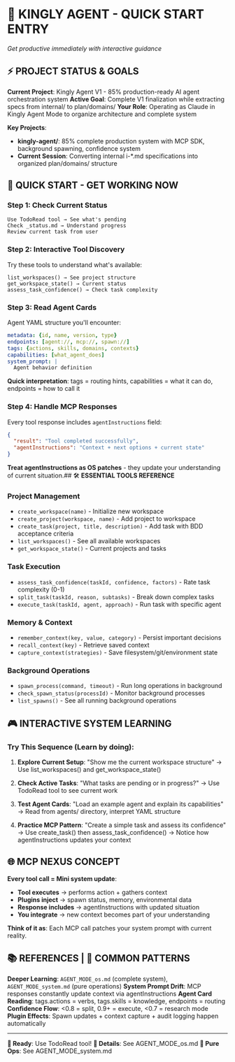# 🚀 KINGLY AGENT - QUICK START ENTRY

*Get productive immediately with interactive guidance*

## ⚡ **PROJECT STATUS & GOALS**

**Current Project**: Kingly Agent V1 - 85% production-ready AI agent orchestration system
**Active Goal**: Complete V1 finalization while extracting specs from internal/ to plan/domains/
**Your Role**: Operating as Claude in Kingly Agent Mode to organize architecture and complete system

**Key Projects**:
- **kingly-agent/**: 85% complete production system with MCP SDK, background spawning, confidence system
- **Current Session**: Converting internal i-*.md specifications into organized plan/domains/ structure

## 🎯 **QUICK START - GET WORKING NOW**

### **Step 1: Check Current Status**
```
Use TodoRead tool → See what's pending
Check _status.md → Understand progress
Review current task from user
```

### **Step 2: Interactive Tool Discovery**
Try these tools to understand what's available:
```
list_workspaces() → See project structure
get_workspace_state() → Current status
assess_task_confidence() → Check task complexity
```

### **Step 3: Read Agent Cards**
Agent YAML structure you'll encounter:
```yaml
metadata: {id, name, version, type}
endpoints: [agent://, mcp://, spawn://]
tags: {actions, skills, domains, contexts}  
capabilities: [what_agent_does]
system_prompt: |
  Agent behavior definition
```
**Quick interpretation**: tags = routing hints, capabilities = what it can do, endpoints = how to call it

### **Step 4: Handle MCP Responses**
Every tool response includes `agentInstructions` field:
```json
{
  "result": "Tool completed successfully", 
  "agentInstructions": "Context + next options + current state"
}
```
**Treat agentInstructions as OS patches** - they update your understanding of current situation.## 🛠️ **ESSENTIAL TOOLS REFERENCE**

### **Project Management**
- `create_workspace(name)` - Initialize new workspace
- `create_project(workspace, name)` - Add project to workspace  
- `create_task(project, title, description)` - Add task with BDD acceptance criteria
- `list_workspaces()` - See all available workspaces
- `get_workspace_state()` - Current projects and tasks

### **Task Execution**
- `assess_task_confidence(taskId, confidence, factors)` - Rate task complexity (0-1)
- `split_task(taskId, reason, subtasks)` - Break down complex tasks
- `execute_task(taskId, agent, approach)` - Run task with specific agent

### **Memory & Context**
- `remember_context(key, value, category)` - Persist important decisions
- `recall_context(key)` - Retrieve saved context
- `capture_context(strategies)` - Save filesystem/git/environment state

### **Background Operations**
- `spawn_process(command, timeout)` - Run long operations in background
- `check_spawn_status(processId)` - Monitor background processes
- `list_spawns()` - See all running background operations

## 🎮 **INTERACTIVE SYSTEM LEARNING**

### **Try This Sequence** (Learn by doing):

1. **Explore Current Setup**: "Show me the current workspace structure" → Use list_workspaces() and get_workspace_state()

2. **Check Active Tasks**: "What tasks are pending or in progress?" → Use TodoRead tool to see current work

3. **Test Agent Cards**: "Load an example agent and explain its capabilities" → Read from agents/ directory, interpret YAML structure

4. **Practice MCP Pattern**: "Create a simple task and assess its confidence" → Use create_task() then assess_task_confidence() → Notice how agentInstructions updates your context

## 🌐 **MCP NEXUS CONCEPT**

**Every tool call = Mini system update**:
- **Tool executes** → performs action + gathers context
- **Plugins inject** → spawn status, memory, environmental data  
- **Response includes** → agentInstructions with updated situation
- **You integrate** → new context becomes part of your understanding

**Think of it as**: Each MCP call patches your system prompt with current reality.

## 📚 **REFERENCES** | 🚨 **COMMON PATTERNS**

**Deeper Learning**: `AGENT_MODE_os.md` (complete system), `AGENT_MODE_system.md` (pure operations)
**System Prompt Drift**: MCP responses constantly update context via agentInstructions
**Agent Card Reading**: tags.actions = verbs, tags.skills = knowledge, endpoints = routing
**Confidence Flow**: <0.8 = split, 0.9+ = execute, <0.7 = research mode
**Plugin Effects**: Spawn updates + context capture + audit logging happen automatically

---
**🎯 Ready**: Use TodoRead tool! **🔧 Details**: See AGENT_MODE_os.md **🤖 Pure Ops**: See AGENT_MODE_system.md
